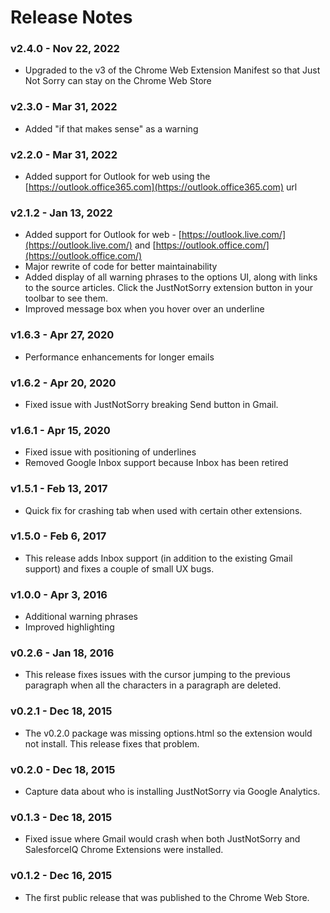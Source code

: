 # Release Notes

### v2.4.0 - Nov 22, 2022
* Upgraded to the v3 of the Chrome Web Extension Manifest so that Just Not Sorry can stay on the Chrome Web Store

### v2.3.0 - Mar 31, 2022
* Added "if that makes sense" as a warning

### v2.2.0 - Mar 31, 2022
* Added support for Outlook for web using the [https://outlook.office365.com](https://outlook.office365.com) url

### v2.1.2 - Jan 13, 2022
* Added support for Outlook for web - [https://outlook.live.com/](https://outlook.live.com/) and [https://outlook.office.com/](https://outlook.office.com/)
* Major rewrite of code for better maintainability
* Added display of all warning phrases to the options UI, along with links to the source articles.  Click the JustNotSorry extension button in your toolbar to see them.
* Improved message box when you hover over an underline

### v1.6.3 - Apr 27, 2020
* Performance enhancements for longer emails

### v1.6.2 - Apr 20, 2020
* Fixed issue with JustNotSorry breaking Send button in Gmail.

### v1.6.1 - Apr 15, 2020
* Fixed issue with positioning of underlines
* Removed Google Inbox support because Inbox has been retired

### v1.5.1 - Feb 13, 2017
* Quick fix for crashing tab when used with certain other extensions.

### v1.5.0 - Feb 6, 2017
* This release adds Inbox support (in addition to the existing Gmail support) and fixes a couple of small UX bugs.

### v1.0.0 - Apr 3, 2016
* Additional warning phrases
* Improved highlighting

### v0.2.6 - Jan 18, 2016
* This release fixes issues with the cursor jumping to the previous paragraph when all the characters in a paragraph are deleted.

### v0.2.1 - Dec 18, 2015
* The v0.2.0 package was missing options.html so the extension would not install. This release fixes that problem.

### v0.2.0 - Dec 18, 2015
* Capture data about who is installing JustNotSorry via Google Analytics.

### v0.1.3 - Dec 18, 2015
* Fixed issue where Gmail would crash when both JustNotSorry and SalesforceIQ Chrome Extensions were installed.

### v0.1.2 - Dec 16, 2015
* The first public release that was published to the Chrome Web Store.